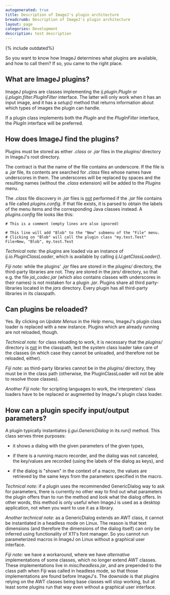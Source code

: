 ```yaml
---
autogenerated: true
title: Description of ImageJ's plugin architecture
breadcrumb: Description of ImageJ's plugin architecture
layout: page
categories: Development
description: test description
---
```


{% include outdated%}


So you want to know how ImageJ determines what plugins are available, and how to call them? If so, you came to the right place.

## What are ImageJ plugins?

ImageJ plugins are classes implementing the *ij.plugin.PlugIn* or *ij.plugin.filter.PlugInFilter* interface. The latter will only work when it has an input image, and it has a *setup()* method that returns information about which types of images the plugin can handle.

If a plugin class implements both the *PlugIn* and the *PlugInFilter* interface, the *PlugIn* interface will be preferred.

## How does ImageJ find the plugins?

Plugins must be stored as either *.class* or *.jar* files in the *plugins/* directory in ImageJ's root directory.

The contract is that the name of the file contains an underscore. If the file is a *.jar* file, its contents are searched for *.class* files whose names have underscores in them. The underscores will be replaced by spaces and the resulting names (without the *.class* extension) will be added to the *Plugins* menu.

The *.class* file discovery in *.jar* files is <u>not</u> performed if the *.jar* file contains a file called *plugins.config*. If that file exists, it is parsed to obtain the labels of the menu items and the corresponding Java classes instead. A *plugins.config* file looks like this:

`# This is a comment (empty lines are also ignored)`  
  
`# This line will add "Blob" to the "New" submenu of the "File" menu.`  
`# Clicking on "Blob" will call the plugin class "my.test.Test"`  
`File>New, "Blob", my.test.Test`

*Technical note:* the plugins are loaded via an instance of *ij.io.PluginClassLoader*, which is available by calling *ij.IJ.getClassLoader()*.

*Fiji note:* while the plugins' *.jar* files are stored in the *plugins/* directory, the third-party libraries are not. They are stored in the *jars/* directory, so that e.g. the file *jai\_codec.jar* (which also contains classes with underscores in their names) is not mistaken for a plugin *.jar*. Plugins share all third party-libraries located in the *jars* directory. Every plugin has all third-party libraries in its classpath.

## Can plugins be reloaded?

Yes. By clicking on *Update Menus* in the *Help* menu, ImageJ's plugin class loader is replaced with a new instance. Plugins which are already running are not reloaded, though.

*Technical note:* for class reloading to work, it is necessary that the *plugins/* directory is <u>not</u> in the classpath, lest the system class loader take care of the classes (in which case they cannot be unloaded, and therefore not be reloaded, either).

*Fiji note:* as third-party libraries cannot be in the *plugins/* directory, they must be in the class path (otherwise, the PluginClassLoader will not be able to resolve those classes).

*Another Fiji note:* for scripting languages to work, the interpreters' class loaders have to be replaced or augmented by ImageJ's plugin class loader.

## How can a plugin specify input/output parameters?

A plugin typically instantiates *ij.gui.GenericDialog* in its *run()* method. This class serves three purposes:

  - it shows a dialog with the given parameters of the given types,

<!-- end list -->

  - if there is a running macro recorder, and the dialog was not canceled, the key/values are recorded (using the labels of the dialog as keys), and

<!-- end list -->

  - if the dialog is "shown" in the context of a macro, the values are retrieved by the same keys from the parameters specified in the macro.

*Technical note:* if a plugin uses the recommended GenericDialog way to ask for parameters, there is currently no other way to find out what parameters the plugin offers than to run the method and look what the dialog offers. In other words, this method is only useful when ImageJ is used as a desktop application, not when you want to use it as a library.

*Another technical note:* as a GenericDialog extends an AWT class, it cannot be instantiated in a headless mode on Linux. The reason is that text dimensions (and therefore the dimensions of the dialog itself) can only be inferred using functionality of X11's font manager. So you cannot run parameterized macros in ImageJ on Linux without a graphical user interface.

*Fiji note:* we have a workaround, where we have *alternative* implementations of some classes, which no longer extend AWT classes. These implementations live in *misc/headless.jar*, and are prepended to the class path when Fiji was called in headless mode, so that those implementations are found before ImageJ's. The downside is that plugins relying on the AWT classes being base classes will stop working, but at least some plugins run that way even without a graphical user interface.


